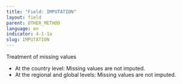 ```yaml
---
title: "Field: IMPUTATION"
layout: field
parent: OTHER_METHOD
language: en
indicator: 4-1-1a
slug: IMPUTATION
---
```

Treatment of missing values
* At the country level: Missing values are not imputed.
* At the regional and global levels: Missing values are not imputed.